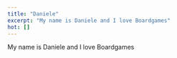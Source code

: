 ```yaml
---
title: "Daniele"
excerpt: "My name is Daniele and I love Boardgames"
hot: []
---
```


My name is Daniele and I love Boardgames

